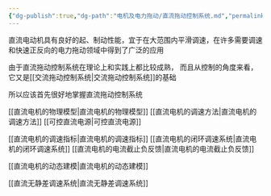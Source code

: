 ```yaml
---
{"dg-publish":true,"dg-path":"电机及电力拖动/直流拖动控制系统.md","permalink":"/电机及电力拖动/直流拖动控制系统/","dgPassFrontmatter":true,"noteIcon":"","created":"2024-04-16T13:01:27.439+08:00","updated":"2024-05-15T21:57:48.597+08:00"}
---
```



直流电动机具有良好的起、制动性能，宜于在大范围内平滑调速，在许多需要调速和快速正反向的电力拖动领域中得到了广泛的应用

由于直流拖动控制系统在理论上和实践上都比较成熟，
而且从控制的角度来看，它又是[[交流拖动控制系统\|交流拖动控制系统]]的基础

所以应该首先很好地掌握直流拖动控制系统

[[直流电机的物理模型\|直流电机的物理模型]]
[[直流电机的调速方法\|直流电机的调速方法]]
[[可控直流电源\|可控直流电源]]

[[直流电机的调速指标\|直流电机的调速指标]]
[[直流电机的闭环调速系统\|直流电机的闭环调速系统]]
[[直流电机的电流截止负反馈\|直流电机的电流截止负反馈]]

[[直流电机的动态建模\|直流电机的动态建模]]

[[直流无静差调速系统\|直流无静差调速系统]]


